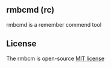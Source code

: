 rmbcmd (rc)
-----------

rmbcmd is a remember commend tool



## License
The rmbcm is open-source [MIT license](https://opensource.org/licenses/MIT)